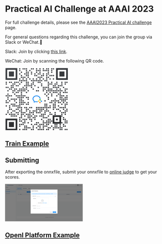 # Practical AI Challenge at AAAI 2023
For full challenge details, please see the [AAAI2023 Practical AI challenge](https://practical-dl.sensecore.cn/#/intro) page.

For general questions regarding this challenge, you can join the group via Slack or WeChat.🤗

Slack: Join by clicking [this link](https://join.slack.com/t/w1666859556-fgw388026/shared_invite/zt-1iyl8cqq8-PnRCgvLEht9oVr9tA4KMmg).

WeChat: Join by scanning the following QR code.

![wechat](./figs/wechat.png)

## [Train Example](./train.md)

## Submitting

After exporting the onnxfile, submit your onnxfile to [online judge](https://practical-dl.sensecore.cn/#/onlineJudge) to get your scores.

<img src="./figs/submit.png" alt="submit" style="zoom:25%;" />

## [OpenI Platform Example](./openI.md)